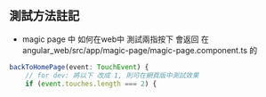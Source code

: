 ## 測試方法註記

* magic page 中 如何在web中 測試兩指按下 會返回
在 angular_web/src/app/magic-page/magic-page.component.ts 的 
```ts
backToHomePage(event: TouchEvent) {
    // for dev: 將以下 改成 1, 則可在網頁版中測試效果
    if (event.touches.length === 2) {

```
